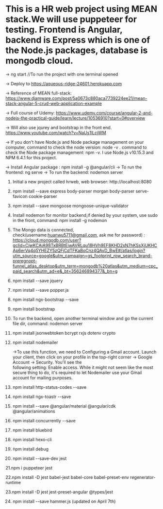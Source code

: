 
# This is a HR web project using MEAN stack.We will use puppeteer for testing. Frontend is Angular, backend is Express which is one of the Node.js packages, database is mongodb cloud.

-> ng start //To run the project with one terminal opened
   
-> Deploy to https://aqueous-ridge-24601.herokuapp.com

-> Reference of MEAN full-stack: https://www.djamware.com/post/5a0673c880aca7739224ee21/mean-stack-angular-5-crud-web-application-example

-> Full course of Udemy: https://www.udemy.com/course/angular-2-and-nodejs-the-practical-guide/learn/lecture/10536910?start=0#overview

-> Will also use jqurey and bootstrap in the front end. https://www.youtube.com/watch?v=NaUs1lLcjWM

-> If you don't have Node.js and Node package management on your computer, command to check the node version: node -v . command to check the Node package management: npm -v. I use Node.js v10.15.3 and NPM 6.4.1 for this project.

-> Install Angular package : npm install -g @angular/cli
-> To run the frontend: ng serve
-> To run the backend: nodemon server

1. Initial a new project called hrweb, web browser: http://localhost:8080
 
2. npm install --save express body-parser morgan body-parser serve-favicon cookie-parser

3. npm install --save mongoose mongoose-unique-validator

4. Install nodemon for monitor backend,if denied by your system, use sudo in the front, command: npm install -g nodemon

5. The Mongo data is connected, check(username:huanwu5711@gmail.com, ask me for password) : https://cloud.mongodb.com/user?gclid=CjwKCAiA98TxBRBtEiwAVRLqu18HVh9EF8KHD2sN7hKSsXjUKHCAp6erVq4q5YHEZY5zQFjCdTFKaBoCnz4QAvD_BwE#/atlas/login?utm_source=google&utm_campaign=gs_footprint_row_search_brand-preregnopt-funnel_atlas_desktop&utm_term=mongodb%20atlas&utm_medium=cpc_paid_search&utm_ad=e&_bt=356246894377&_bn=g

6. npm install --save jquery

7. npm install --save popper.js

8. npm install ngx-bootstrap --save

9. npm install bootstrap

10. To run the backend, open another terminal window and go the current file dir, 
   command: nodemon server
   
11. npm install jsonwebtoken bcrypt rxjs dotenv crypto

12. npm install nodemailer
    
    ->To use this function, we need to Configuring a Gmail account.
    Launch your client, then click on your profile in the top-right corner -> Google Account -> Security. You'll see the          
    following setting: Enable access. While it might not seem like the most secure thing to do, it's required to let 
    Nodemailer use your Gmail account for mailing purposes.

13. npm install http-status-codes --save

14. npm install ngx-toastr --save

15. npm install --save @angular/material @angular/cdk @angular/animations

16. npm install concurrently --save

17. npm install bluebird

18. npm install hexo-cli

19. ǹpm install debug

20. npm install --save-dev jest
   
21.npm i puppeteer jest

22.npm install -D jest babel-jest babel-core babel-preset-env regenerator-runtime

23.npm install -D jest jest-preset-angular @types/jest

24. npm install --save hammer.js  (updated on April 7th)
